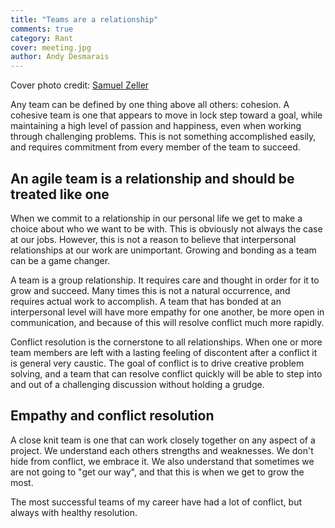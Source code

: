 ```yaml
---
title: "Teams are a relationship"
comments: true
category: Rant
cover: meeting.jpg
author: Andy Desmarais
---
```


Cover photo credit: [Samuel Zeller](https://unsplash.com/@samuelzeller)

Any team can be defined by one thing above all others: cohesion. A cohesive team is one that appears to move in lock step toward a goal, while maintaining a high level of passion and happiness, even when working through challenging problems. This is not something accomplished easily, and requires commitment from every member of the team to succeed.

## An agile team is a relationship and should be treated like one

When we commit to a relationship in our personal life we get to make a choice about who we want to be with. This is obviously not always the case at our jobs. However, this is not a reason to believe that interpersonal relationships at our work are unimportant. Growing and bonding as a team can be a game changer.

A team is a group relationship. It requires care and thought in order for it to grow and succeed. Many times this is not a natural occurrence, and requires actual work to accomplish. A team that has bonded at an interpersonal level will have more empathy for one another, be more open in communication, and because of this will resolve conflict much more rapidly.

Conflict resolution is the cornerstone to all relationships. When one or more team members are left with a lasting feeling of discontent after a conflict it is general very caustic. The goal of conflict is to drive creative problem solving, and a team that can resolve conflict quickly will be able to step into and out of a challenging discussion without holding a grudge.

## Empathy and conflict resolution

A close knit team is one that can work closely together on any aspect of a project. We understand each others strengths and weaknesses. We don't hide from conflict, we embrace it. We also understand that sometimes we are not going to "get our way", and that this is when we get to grow the most.

The most successful teams of my career have had a lot of conflict, but always with healthy resolution.

